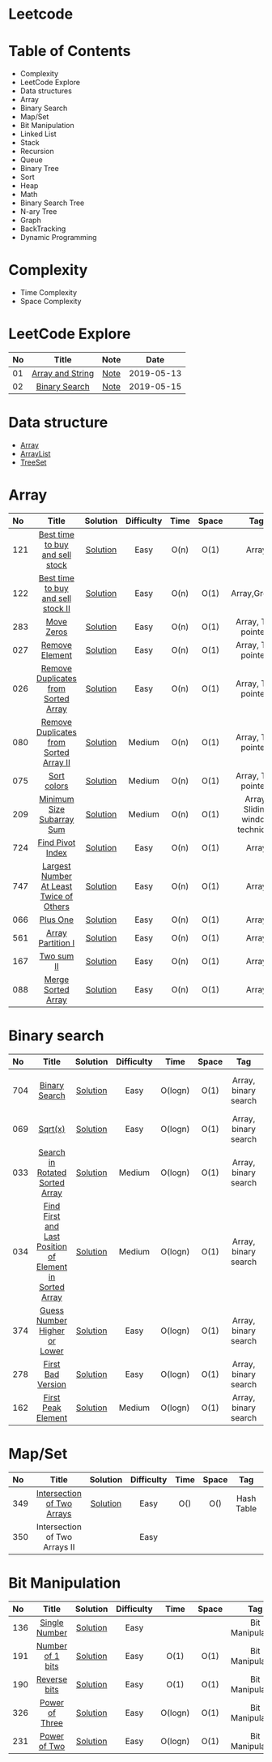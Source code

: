 # Leetcode
# Table of Contents
- Complexity
- LeetCode Explore
- Data structures
- Array
- Binary Search
- Map/Set
- Bit Manipulation
- Linked List
- Stack
- Recursion
- Queue
- Binary Tree
- Sort
- Heap
- Math
- Binary Search Tree
- N-ary Tree
- Graph
- BackTracking
- Dynamic Programming
# Complexity
- Time Complexity
- Space Complexity
# LeetCode Explore
| No | Title | Note | Date |
| :----- | :-----: | :----------: | :----------: |
| 01 | [Array and String](https://leetcode.com/explore/learn/card/array-and-string/)|[Note](https://github.com/Cecilia-xu/Leetcode/blob/master/LeetCodeExplore/Array%20and%20String.md)| 2019-05-13|
| 02 | [Binary Search](https://leetcode.com/explore/learn/card/binary-search/)|[Note](https://github.com/Cecilia-xu/Leetcode/blob/master/LeetCodeExplore/Binary%20Search.md)| 2019-05-15|
# Data structure
- [Array](https://github.com/Cecilia-xu/Leetcode/blob/master/DataStructure/Array.md)
- [ArrayList](https://github.com/Cecilia-xu/Leetcode/blob/master/DataStructure/ArrayList.md)
- [TreeSet](https://github.com/Cecilia-xu/Leetcode/blob/master/DataStructure/TreeSet.md)
# Array
| No | Title | Solution | Difficulty | Time | Space | Tag | Note |
| :----- | :-----: | :----------: |:------: |:------: |:------: |:------: |:----:|
| 121 | [Best time to buy and sell stock](https://leetcode.com/problems/best-time-to-buy-and-sell-stock/) |[Solution](https://github.com/Cecilia-xu/Leetcode/blob/master/121/Solution.md)| Easy |O(n)|O(1)|Array|[Note](https://github.com/Cecilia-xu/Leetcode/blob/master/121/Note.md)|
| 122 | [Best time to buy and sell stock II](https://leetcode.com/problems/best-time-to-buy-and-sell-stock-ii/)|[Solution](https://github.com/Cecilia-xu/Leetcode/blob/master/122/Solution.md) |Easy|O(n)|O(1)|Array,Greedy|[Note](https://github.com/Cecilia-xu/Leetcode/blob/master/122/Note.md)|
| 283 | [Move Zeros](https://leetcode.com/problems/move-zeroes/)|[Solution](https://github.com/Cecilia-xu/Leetcode/blob/master/283/Solution.md)|Easy|O(n)|O(1)|Array, Two pointers|[Note](https://github.com/Cecilia-xu/Leetcode/blob/master/283/Note.md)|
| 027 | [Remove Element](https://leetcode.com/problems/remove-element/)|[Solution](https://github.com/Cecilia-xu/Leetcode/blob/master/27/Solution.md)|Easy|O(n)|O(1)|Array, Two pointers|[Note](https://github.com/Cecilia-xu/Leetcode/blob/master/27/Note.md)|
| 026 | [Remove Duplicates from Sorted Array](https://leetcode.com/problems/remove-duplicates-from-sorted-array/)|[Solution](https://github.com/Cecilia-xu/Leetcode/blob/master/26/Solution.md)|Easy|O(n)|O(1)|Array, Two pointers|[Note](https://github.com/Cecilia-xu/Leetcode/blob/master/26/Note.md)|
| 080 | [Remove Duplicates from Sorted Array II](https://leetcode.com/problems/remove-duplicates-from-sorted-array-ii/)|[Solution](https://github.com/Cecilia-xu/Leetcode/blob/master/80/Solution.md)|Medium|O(n)|O(1)|Array, Two pointers|[Note](https://github.com/Cecilia-xu/Leetcode/blob/master/80/Note.md)|
| 075 | [Sort colors](https://leetcode.com/problems/sort-colors/)|[Solution](https://github.com/Cecilia-xu/Leetcode/blob/master/75/Solution.md)|Medium|O(n)|O(1)|Array, Two pointers|[Note](https://github.com/Cecilia-xu/Leetcode/blob/master/75/Note.md)|
| 209 | [Minimum Size Subarray Sum](https://leetcode.com/problems/minimum-size-subarray-sum/)|[Solution](https://github.com/Cecilia-xu/Leetcode/blob/master/209/Solution.md)|Medium|O(n)|O(1)|Array, Sliding window technique|[Note](https://github.com/Cecilia-xu/Leetcode/blob/master/209/Note.md)|
| 724 | [Find Pivot Index](https://leetcode.com/problems/find-pivot-index/)|[Solution](https://github.com/Cecilia-xu/Leetcode/blob/master/724/Solution.md)|Easy|O(n)|O(1)|Array|[Note](https://github.com/Cecilia-xu/Leetcode/blob/master/724/Note.md)|
| 747 | [Largest Number At Least Twice of Others](https://leetcode.com/problems/largest-number-at-least-twice-of-others/)|[Solution](https://github.com/Cecilia-xu/Leetcode/blob/master/747/Solution.md)|Easy|O(n)|O(1)|Array|[Note](https://github.com/Cecilia-xu/Leetcode/blob/master/747/Note.md)|
| 066 | [Plus One](https://leetcode.com/problems/plus-one/)|[Solution](https://github.com/Cecilia-xu/Leetcode/blob/master/66/Solution.md)|Easy|O(n)|O(1)|Array|[Note](https://github.com/Cecilia-xu/Leetcode/blob/master/66/Note.md)|
| 561 | [Array Partition I](https://leetcode.com/problems/array-partition-i/)|[Solution](https://github.com/Cecilia-xu/Leetcode/blob/master/561/Solution.md)|Easy|O(n)|O(1)|Array|[Note](https://github.com/Cecilia-xu/Leetcode/blob/master/561/Note.md)|
| 167 | [Two sum II](https://leetcode.com/problems/two-sum-ii-input-array-is-sorted/)|[Solution](https://github.com/Cecilia-xu/Leetcode/blob/master/167/Solution.md)|Easy|O(n)|O(1)|Array|[Note](https://github.com/Cecilia-xu/Leetcode/blob/master/167/Note.md)|
| 088 | [Merge Sorted Array](https://leetcode.com/problems/merge-sorted-array/)|[Solution](https://github.com/Cecilia-xu/Leetcode/blob/master/88/Solution.md)|Easy|O(n)|O(1)|Array|[Note](https://github.com/Cecilia-xu/Leetcode/blob/master/88/Note.md)|
# Binary search
| No | Title | Solution | Difficulty | Time | Space | Tag | Note |
| :----- | :-----: | :----------: |:------: |:------: |:------: |:------: |:----:|
| 704 | [Binary Search](https://leetcode.com/problems/binary-search/)|[Solution](https://github.com/Cecilia-xu/Leetcode/blob/master/704/Solution.md)|Easy|O(logn)|O(1)|Array, binary search|[Note1: template](https://github.com/Cecilia-xu/AlgorithmReview/blob/master/Searching/binary%20search.md)<br> [Note2: generics](https://www.cnblogs.com/jasminemzy/articles/7478119.html)|
| 069 |[Sqrt(x)](https://leetcode.com/problems/sqrtx/)|[Solution](https://github.com/Cecilia-xu/Leetcode/blob/master/69/Solution.md)|Easy|O(logn)|O(1)|Array, binary search|[Note](https://github.com/Cecilia-xu/Leetcode/blob/master/69/Note.md)|
| 033 |[Search in Rotated Sorted Array](https://leetcode.com/problems/search-in-rotated-sorted-array/)|[Solution](https://github.com/Cecilia-xu/Leetcode/blob/master/33/Solution.md)|Medium|O(logn)|O(1)|Array, binary search|[Note](https://github.com/Cecilia-xu/Leetcode/blob/master/33/Note.md)|
| 034 | [Find First and Last Position of Element in Sorted Array](https://leetcode.com/problems/find-first-and-last-position-of-element-in-sorted-array/)|[Solution](https://github.com/Cecilia-xu/Leetcode/blob/master/34/Solution.md)|Medium|O(logn)|O(1)|Array, binary search|[Note](https://github.com/Cecilia-xu/Leetcode/blob/master/34/Note.md)|
| 374 | [Guess Number Higher or Lower](https://leetcode.com/problems/guess-number-higher-or-lower/)|[Solution](https://github.com/Cecilia-xu/Leetcode/blob/master/374/Solution.md)|Easy|O(logn)|O(1)|Array, binary search|[Note](https://github.com/Cecilia-xu/Leetcode/blob/master/374/Note.md)|
| 278 | [First Bad Version](https://leetcode.com/problems/first-bad-version/)|[Solution](https://github.com/Cecilia-xu/Leetcode/blob/master/278/Solution.md)|Easy|O(logn)|O(1)|Array, binary search|[Note](https://github.com/Cecilia-xu/Leetcode/blob/master/278/Note.md)|
| 162 | [First Peak Element](https://leetcode.com/problems/find-peak-element/)|[Solution](https://github.com/Cecilia-xu/Leetcode/blob/master/162/Solution.md)|Medium|O(logn)|O(1)|Array, binary search|[Note](https://github.com/Cecilia-xu/Leetcode/blob/master/162/Note.md)|
# Map/Set
| No | Title | Solution | Difficulty | Time | Space | Tag | Note |
| :----- | :-----: | :----------: |:------: |:------: |:------: |:------: |:----:|
| 349 |[Intersection of Two Arrays](https://leetcode.com/problems/intersection-of-two-arrays/)|[Solution](https://github.com/Cecilia-xu/Leetcode/blob/master/349/Solution.md)|Easy|O()|O()|Hash Table|[Note](https://github.com/Cecilia-xu/Leetcode/blob/master/349/Note.md)|
| 350 | Intersection of Two Arrays II|  | Easy | | | ||
# Bit Manipulation
| No | Title | Solution | Difficulty | Time | Space | Tag | Note |
| :----- | :-----: | :----------: |:------: |:------: |:------: |:------: |:----:|
| 136 |[Single Number](https://leetcode.com/problems/single-number/) | [Solution](https://github.com/Cecilia-xu/Leetcode/blob/master/136/Solution.md) | Easy | |  |Bit Manipulation| |
| 191 |[Number of 1 bits](https://leetcode.com/problems/number-of-1-bits/) | [Solution](https://github.com/Cecilia-xu/Leetcode/blob/master/191/Solution.md) | Easy |O(1)|O(1)|Bit Manipulation|[Note](https://github.com/Cecilia-xu/Leetcode/blob/master/191/Note.md) |
| 190 |[Reverse bits](https://leetcode.com/problems/reverse-bits/)|[Solution](https://github.com/Cecilia-xu/Leetcode/blob/master/190/Solution.md)|Easy|O(1)|O(1)|Bit Manipulation|[Note](https://github.com/Cecilia-xu/Leetcode/blob/master/190/Note.md)|
| 326 |[Power of Three](https://leetcode.com/problems/power-of-three/)|[Solution](https://github.com/Cecilia-xu/Leetcode/blob/master/326/Solution.md)|Easy|O(logn)|O(1)|Bit Manipulation|[Note](https://github.com/Cecilia-xu/Leetcode/blob/master/326/Note.md)|
| 231 |[Power of Two](https://leetcode.com/problems/power-of-two/)|[Solution](https://github.com/Cecilia-xu/Leetcode/blob/master/231/Solution.md)|Easy|O(logn)|O(1)|Bit Manipulation|[Note](https://github.com/Cecilia-xu/Leetcode/blob/master/231/Note.md)|
